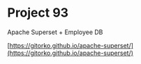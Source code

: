 # Project 93

Apache Superset + Employee DB

[https://gitorko.github.io/apache-superset/](https://gitorko.github.io/apache-superset/)
